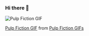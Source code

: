 ### Hi there 👋

<!--
**joelbengs/joelbengs** is a ✨ _special_ ✨ repository because its `README.md` (this file) appears on your GitHub profile.

Here are some ideas to get you started:

- 🔭 I’m currently working on ...
- 🌱 I’m currently learning ...
- 👯 I’m looking to collaborate on ...
- 🤔 I’m looking for help with ...
- 💬 Ask me about ...
- 📫 How to reach me: ...
- 😄 Pronouns: ...
- ⚡ Fun fact: ...
-->

![Pulp Fiction GIF](https://tenor.com/view/pulp-fiction-gif-24706301)

<!-- or using HTML -->
<div class="tenor-gif-embed" data-postid="24706301" data-share-method="host" data-aspect-ratio="2.2695" data-width="100%"><a href="https://tenor.com/view/pulp-fiction-gif-24706301">Pulp Fiction GIF</a> from <a href="https://tenor.com/search/pulp+fiction-gifs">Pulp Fiction GIFs</a></div> <script type="text/javascript" async src="https://tenor.com/embed.js"></script>
